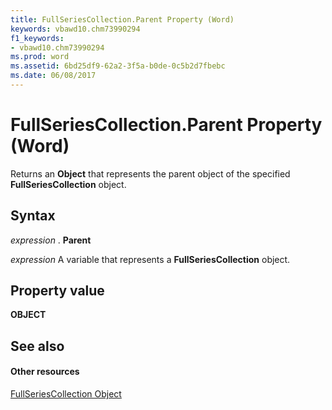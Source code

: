 ```yaml
---
title: FullSeriesCollection.Parent Property (Word)
keywords: vbawd10.chm73990294
f1_keywords:
- vbawd10.chm73990294
ms.prod: word
ms.assetid: 6bd25df9-62a2-3f5a-b0de-0c5b2d7fbebc
ms.date: 06/08/2017
---
```



# FullSeriesCollection.Parent Property (Word)

Returns an **Object** that represents the parent object of the specified **FullSeriesCollection** object.


## Syntax

 _expression_ . **Parent**

 _expression_ A variable that represents a **FullSeriesCollection** object.


## Property value

 **OBJECT**


## See also


#### Other resources


[FullSeriesCollection Object](fullseriescollection-object-word.md)


